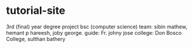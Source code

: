 # tutorial-site

3rd (final) year degree project bsc (computer science)
team: sibin mathew, hemant p hareesh, joby george.
guide: Fr. johny jose
college: Don Bosco College, sulthan bathery

